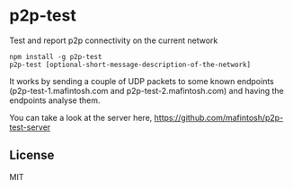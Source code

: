 # p2p-test

Test and report p2p connectivity on the current network

```
npm install -g p2p-test
p2p-test [optional-short-message-description-of-the-network]
```

It works by sending a couple of UDP packets to some known endpoints (p2p-test-1.mafintosh.com and p2p-test-2.mafintosh.com)
and having the endpoints analyse them.

You can take a look at the server here, https://github.com/mafintosh/p2p-test-server

## License

MIT
